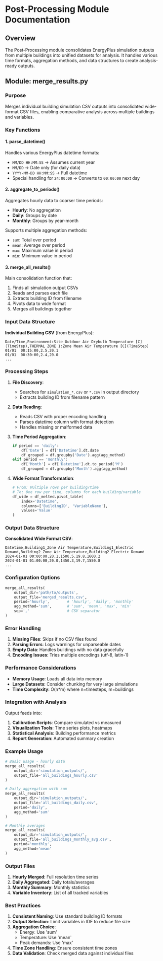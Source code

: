 # Post-Processing Module Documentation

## Overview
The Post-Processing module consolidates EnergyPlus simulation outputs from multiple buildings into unified datasets for analysis. It handles various time formats, aggregation methods, and data structures to create analysis-ready outputs.

## Module: merge_results.py

### Purpose
Merges individual building simulation CSV outputs into consolidated wide-format CSV files, enabling comparative analysis across multiple buildings and variables.

### Key Functions

#### 1. parse_datetime()
Handles various EnergyPlus datetime formats:
- `MM/DD HH:MM:SS` → Assumes current year
- `MM/DD` → Date only (for daily data)
- `YYYY-MM-DD HH:MM:SS` → Full datetime
- Special handling for `24:00:00` → Converts to `00:00:00` next day

#### 2. aggregate_to_periods()
Aggregates hourly data to coarser time periods:
- **Hourly**: No aggregation
- **Daily**: Groups by date
- **Monthly**: Groups by year-month

Supports multiple aggregation methods:
- `sum`: Total over period
- `mean`: Average over period  
- `max`: Maximum value in period
- `min`: Minimum value in period

#### 3. merge_all_results()
Main consolidation function that:
1. Finds all simulation output CSVs
2. Reads and parses each file
3. Extracts building ID from filename
4. Pivots data to wide format
5. Merges all buildings together

### Input Data Structure

**Individual Building CSV** (from EnergyPlus):
```csv
Date/Time,Environment:Site Outdoor Air Drybulb Temperature [C](TimeStep),THERMAL ZONE 1:Zone Mean Air Temperature [C](TimeStep)
01/01  00:15:00,2.5,20.1
01/01  00:30:00,2.4,20.0
...
```

### Processing Steps

1. **File Discovery**:
   - Searches for `simulation_*.csv` or `*.csv` in output directory
   - Extracts building ID from filename pattern

2. **Data Reading**:
   - Reads CSV with proper encoding handling
   - Parses datetime column with format detection
   - Handles missing or malformed data

3. **Time Period Aggregation**:
   ```python
   if period == 'daily':
       df['Date'] = df['Datetime'].dt.date
       df_grouped = df.groupby('Date').agg(agg_method)
   elif period == 'monthly':
       df['Month'] = df['Datetime'].dt.to_period('M')
       df_grouped = df.groupby('Month').agg(agg_method)
   ```

4. **Wide Format Transformation**:
   ```python
   # From: Multiple rows per building/time
   # To: One row per time, columns for each building/variable
   df_wide = df_melted.pivot_table(
       index='Datetime',
       columns=['BuildingID', 'VariableName'],
       values='Value'
   )
   ```

### Output Data Structure

**Consolidated Wide Format CSV**:
```csv
Datetime,Building1_Zone Air Temperature,Building1_Electric Demand,Building2_Zone Air Temperature,Building2_Electric Demand
2024-01-01 00:00:00,20.1,1500.5,19.8,1600.2
2024-01-01 01:00:00,20.0,1450.3,19.7,1550.8
...
```

### Configuration Options

```python
merge_all_results(
    output_dir='path/to/outputs',
    output_file='merged_results.csv',
    period='hourly',        # 'hourly', 'daily', 'monthly'
    agg_method='sum',       # 'sum', 'mean', 'max', 'min'
    sep=','                 # CSV separator
)
```

### Error Handling

1. **Missing Files**: Skips if no CSV files found
2. **Parsing Errors**: Logs warnings for unparseable dates
3. **Empty Data**: Handles buildings with no data gracefully
4. **Encoding Issues**: Tries multiple encodings (utf-8, latin-1)

### Performance Considerations

- **Memory Usage**: Loads all data into memory
- **Large Datasets**: Consider chunking for very large simulations
- **Time Complexity**: O(n*m) where n=timesteps, m=buildings

### Integration with Analysis

Output feeds into:
1. **Calibration Scripts**: Compare simulated vs measured
2. **Visualization Tools**: Time series plots, heatmaps
3. **Statistical Analysis**: Building performance metrics
4. **Report Generation**: Automated summary creation

### Example Usage

```python
# Basic usage - hourly data
merge_all_results(
    output_dir='simulation_outputs/',
    output_file='all_buildings_hourly.csv'
)

# Daily aggregation with sum
merge_all_results(
    output_dir='simulation_outputs/',
    output_file='all_buildings_daily.csv',
    period='daily',
    agg_method='sum'
)

# Monthly averages
merge_all_results(
    output_dir='simulation_outputs/',
    output_file='all_buildings_monthly_avg.csv',
    period='monthly',
    agg_method='mean'
)
```

### Output Files

1. **Hourly Merged**: Full resolution time series
2. **Daily Aggregated**: Daily totals/averages
3. **Monthly Summary**: Monthly statistics
4. **Variable Inventory**: List of all tracked variables

### Best Practices

1. **Consistent Naming**: Use standard building ID formats
2. **Output Selection**: Limit variables in IDF to reduce file size
3. **Aggregation Choice**: 
   - Energy: Use 'sum'
   - Temperature: Use 'mean'
   - Peak demands: Use 'max'
4. **Time Zone Handling**: Ensure consistent time zones
5. **Data Validation**: Check merged data against individual files